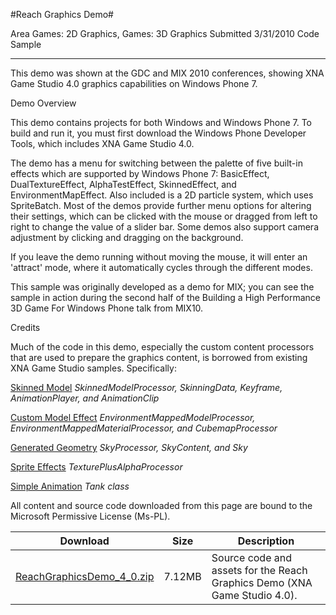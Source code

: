 #Reach Graphics Demo#

Area
Games: 2D Graphics, Games: 3D Graphics
Submitted
3/31/2010
Code Sample

---

This demo was shown at the GDC and MIX 2010 conferences, showing XNA Game Studio 4.0 graphics capabilities on Windows Phone 7. 

Demo Overview

This demo contains projects for both Windows and Windows Phone 7. To build and run it, you must first download the Windows Phone Developer Tools, which includes XNA Game Studio 4.0.

The demo has a menu for switching between the palette of five built-in effects which are supported by Windows Phone 7: BasicEffect, DualTextureEffect, AlphaTestEffect, SkinnedEffect, and EnvironmentMapEffect. Also included is a 2D particle system, which uses SpriteBatch. Most of the demos provide further menu options for altering their settings, which can be clicked with the mouse or dragged from left to right to change the value of a slider bar. Some demos also support camera adjustment by clicking and dragging on the background.

If you leave the demo running without moving the mouse, it will enter an 'attract' mode, where it automatically cycles through the different modes.

This sample was originally developed as a demo for MIX; you can see the sample in action during the second half of the Building a High Performance 3D Game For Windows Phone talk from MIX10.

Credits

Much of the code in this demo, especially the custom content processors that are used to prepare the graphics content, is borrowed from existing XNA Game Studio samples. Specifically:

[Skinned Model](https://github.com/nkast/XNAGameStudio/tree/master/src/Skinned-Model/) 	*SkinnedModelProcessor, SkinningData, Keyframe, AnimationPlayer, and AnimationClip*

[Custom Model Effect](https://github.com/nkast/XNAGameStudio/tree/master/src/Custom-Model-Effect/) 	*EnvironmentMappedModelProcessor, EnvironmentMappedMaterialProcessor, and CubemapProcessor*

[Generated Geometry](https://github.com/nkast/XNAGameStudio/tree/master/src/Generated-Geometry/) 	*SkyProcessor, SkyContent, and Sky*

[Sprite Effects](https://github.com/nkast/XNAGameStudio/tree/master/src/Sprite-Effects/) 	*TexturePlusAlphaProcessor*

[Simple Animation](https://github.com/nkast/XNAGameStudio/tree/master/src/Simple-Animation/) 	*Tank class*

All content and source code downloaded from this page are bound to the Microsoft Permissive License (Ms-PL).


Download | Size | Description
---|---|---|
[ReachGraphicsDemo_4_0.zip](https://github.com/nkast/XNAGameStudio/blob/master/Samples/ReachGraphicsDemo_4_0.zip?raw=true) | 7.12MB | Source code and assets for the Reach Graphics Demo (XNA Game Studio 4.0). 
